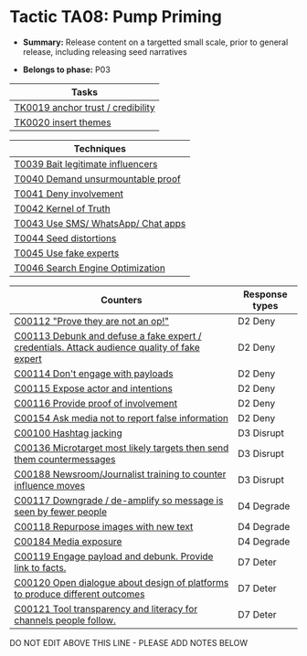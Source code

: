 # Tactic TA08: Pump Priming

* **Summary:** Release content on a targetted small scale, prior to general release, including releasing seed narratives

* **Belongs to phase:** P03



| Tasks |
| ----- |
| [TK0019 anchor trust / credibility](../tasks/TK0019.md) |
| [TK0020 insert themes](../tasks/TK0020.md) |



| Techniques |
| ---------- |
| [T0039 Bait legitimate influencers](../techniques/T0039.md) |
| [T0040 Demand unsurmountable proof](../techniques/T0040.md) |
| [T0041 Deny involvement](../techniques/T0041.md) |
| [T0042 Kernel of Truth](../techniques/T0042.md) |
| [T0043 Use SMS/ WhatsApp/ Chat apps](../techniques/T0043.md) |
| [T0044 Seed distortions](../techniques/T0044.md) |
| [T0045 Use fake experts](../techniques/T0045.md) |
| [T0046 Search Engine Optimization](../techniques/T0046.md) |



| Counters | Response types |
| -------- | -------------- |
| [C00112 "Prove they are not an op!"](../counters/C00112.md) | D2 Deny |
| [C00113 Debunk and defuse a fake expert / credentials. Attack audience quality of fake expert](../counters/C00113.md) | D2 Deny |
| [C00114 Don't engage with payloads](../counters/C00114.md) | D2 Deny |
| [C00115 Expose actor and intentions](../counters/C00115.md) | D2 Deny |
| [C00116 Provide proof of involvement](../counters/C00116.md) | D2 Deny |
| [C00154 Ask media not to report false information](../counters/C00154.md) | D2 Deny |
| [C00100 Hashtag jacking](../counters/C00100.md) | D3 Disrupt |
| [C00136 Microtarget most likely targets then send them countermessages](../counters/C00136.md) | D3 Disrupt |
| [C00188 Newsroom/Journalist training to counter influence moves](../counters/C00188.md) | D3 Disrupt |
| [C00117 Downgrade / de-amplify so message is seen by fewer people](../counters/C00117.md) | D4 Degrade |
| [C00118 Repurpose images with new text](../counters/C00118.md) | D4 Degrade |
| [C00184 Media exposure](../counters/C00184.md) | D4 Degrade |
| [C00119 Engage payload and debunk. Provide link to facts. ](../counters/C00119.md) | D7 Deter |
| [C00120 Open dialogue about design of platforms to produce different outcomes](../counters/C00120.md) | D7 Deter |
| [C00121 Tool transparency and literacy for channels people follow. ](../counters/C00121.md) | D7 Deter |


DO NOT EDIT ABOVE THIS LINE - PLEASE ADD NOTES BELOW